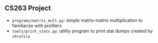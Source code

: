 ## CS263 Project

* `programs/matrix_mult.py`: simple matrix-matrix multiplication to familiarize with profilers
* `tools/print_stats.py`: utility program to print stat dumps created by `cProfile`